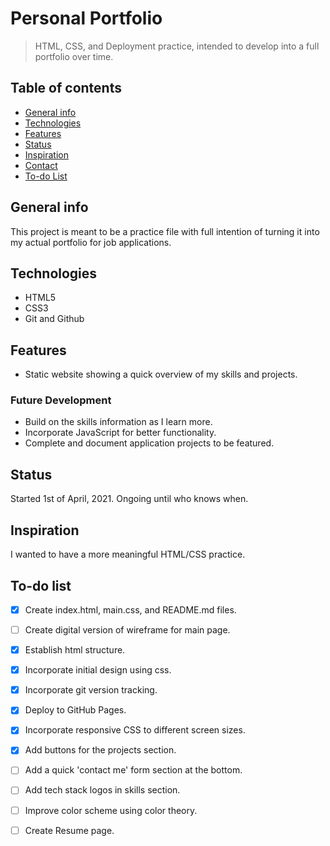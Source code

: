 # Personal Portfolio
> HTML, CSS, and Deployment practice, intended to develop into a full portfolio over time. 

## Table of contents
* [General info](#general-info)
* [Technologies](#technologies)
* [Features](#features)
* [Status](#status)
* [Inspiration](#inspiration)
* [Contact](#contact)
* [To-do List](#to-do-list)

## General info
This project is meant to be a practice file with full intention of turning it into my actual portfolio for job applications. 

## Technologies
* HTML5
* CSS3
* Git and Github

## Features
* Static website showing a quick overview of my skills and projects. 
 
### Future Development
* Build on the skills information as I learn more. 
* Incorporate JavaScript for better functionality.
* Complete and document application projects to be featured. 

## Status
Started 1st of April, 2021. Ongoing until who knows when. 

## Inspiration
I wanted to have a more meaningful HTML/CSS practice. 

## To-do list
* [x] Create index.html, main.css, and README.md files.
* [ ] Create digital version of wireframe for main page.
* [x] Establish html structure.
* [x] Incorporate initial design using css. 
* [x] Incorporate git version tracking.
* [x] Deploy to GitHub Pages. 
* [x] Incorporate responsive CSS to different screen sizes.
* [x] Add buttons for the projects section.
* [ ] Add a quick 'contact me' form section at the bottom.
* [ ] Add tech stack logos in skills section.
* [ ] Improve color scheme using color theory.
* [ ] Create Resume page.

